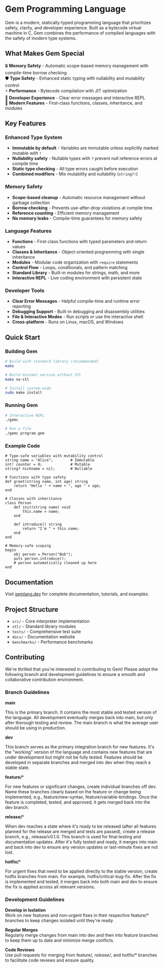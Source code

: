 # Gem Programming Language

Gem is a modern, statically-typed programming language that prioritizes safety, clarity, and developer experience. Built as a bytecode virtual machine in C, Gem combines the performance of compiled languages with the safety of modern type systems.

## What Makes Gem Special

🔒 **Memory Safety** - Automatic scope-based memory management with compile-time borrow checking  
🛡️ **Type Safety** - Enhanced static typing with nullability and mutability control  
⚡ **Performance** - Bytecode compilation with JIT optimization  
🎯 **Developer Experience** - Clear error messages and interactive REPL  
🧩 **Modern Features** - First-class functions, classes, inheritance, and modules  

## Key Features

### Enhanced Type System
- **Immutable by default** - Variables are immutable unless explicitly marked mutable with `!`
- **Nullability safety** - Nullable types with `?` prevent null reference errors at compile time
- **Static type checking** - All type errors caught before execution
- **Combined modifiers** - Mix mutability and nullability (`string?!`)

### Memory Safety
- **Scope-based cleanup** - Automatic resource management without garbage collection
- **Borrow checking** - Prevents use-after-drop violations at compile time
- **Reference counting** - Efficient memory management
- **No memory leaks** - Compile-time guarantees for memory safety

### Language Features
- **Functions** - First-class functions with typed parameters and return values
- **Classes & Inheritance** - Object-oriented programming with single inheritance
- **Modules** - Modular code organization with `require` statements
- **Control Flow** - Loops, conditionals, and pattern matching
- **Standard Library** - Built-in modules for strings, math, and more
- **Interactive REPL** - Live coding environment with persistent state

### Developer Tools
- **Clear Error Messages** - Helpful compile-time and runtime error reporting
- **Debugging Support** - Built-in debugging and disassembly utilities
- **File & Interactive Modes** - Run scripts or use the interactive shell
- **Cross-platform** - Runs on Linux, macOS, and Windows

## Quick Start

### Building Gem

```bash
# Build with standard library (recommended)
make

# Build minimal version without STL
make no-stl

# Install system-wide
sudo make install
```

### Running Gem

```bash
# Interactive REPL
./gemc

# Run a file
./gemc program.gem
```

### Example Code

```gem
# Type-safe variables with mutability control
string name = "Alice";        # Immutable
int! counter = 0;             # Mutable
string? nickname = nil;       # Nullable

# Functions with type safety
def greet(string name, int age) string
    return "Hello " + name + ", age " + age;
end

# Classes with inheritance
class Person
    def init(string name) void
        this.name = name;
    end
    
    def introduce() string
        return "I'm " + this.name;
    end
end

# Memory-safe scoping
begin
    obj person = Person("Bob");
    puts person.introduce();
    # person automatically cleaned up here
end
```

## Documentation

Visit [gemlang.dev](https://gemlang.dev) for complete documentation, tutorials, and examples.

## Project Structure

- `src/` - Core interpreter implementation
- `stl/` - Standard library modules
- `tests/` - Comprehensive test suite
- `docs/` - Documentation website
- `benchmarks/` - Performance benchmarks

## Contributing

We're thrilled that you're interested in contributing to Gem! Please adopt the following branch and development guidelines to ensure a smooth and collaborative contribution environment.

### Branch Guidelines

**main**

This is the primary branch. It contains the most stable and tested version of the language. All development eventually merges back into main, but only after thorough testing and review. The main branch is what the average user should be using in production.

**dev**

This branch serves as the primary integration branch for new features. It's the "working" version of the language and contains new features that are under development but might not be fully tested. Features should be developed in separate branches and merged into dev when they reach a stable state.

**feature/***

For new features or significant changes, create individual branches off dev. Name these branches clearly based on the feature or change being implemented, e.g., feature/new-syntax, feature/variable-bindings. Once the feature is completed, tested, and approved, it gets merged back into the dev branch.

**release/***

When dev reaches a state where it's ready to be released (after all features planned for the release are merged and tests are passed), create a release branch, e.g., release/v0.1.0. This branch is used for final testing and documentation updates. After it's fully tested and ready, it merges into main and back into dev to ensure any version updates or last-minute fixes are not lost.

**hotfix/***

For urgent fixes that need to be applied directly to the stable version, create hotfix branches from main. For example, hotfix/critical-bug-fix. After the fix is implemented and tested, it merges back into both main and dev to ensure the fix is applied across all relevant versions.

### Development Guidelines

**Develop in Isolation**  
Work on new features and non-urgent fixes in their respective feature/* branches to keep changes isolated until they're ready.

**Regular Merges**  
Regularly merge changes from main into dev and then into feature branches to keep them up to date and minimize merge conflicts.

**Code Reviews**  
Use pull requests for merging from feature/*, release/*, and hotfix/* branches to facilitate code reviews and ensure quality.